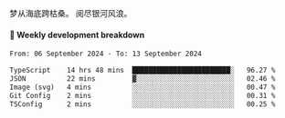 梦从海底跨枯桑。
阅尽银河风浪。


#### 📝 Weekly development breakdown

<!--START_SECTION:waka-->

```txt
From: 06 September 2024 - To: 13 September 2024

TypeScript    14 hrs 48 mins  ████████████████████████░   96.27 %
JSON          22 mins         ▓░░░░░░░░░░░░░░░░░░░░░░░░   02.46 %
Image (svg)   4 mins          ░░░░░░░░░░░░░░░░░░░░░░░░░   00.47 %
Git Config    2 mins          ░░░░░░░░░░░░░░░░░░░░░░░░░   00.31 %
TSConfig      2 mins          ░░░░░░░░░░░░░░░░░░░░░░░░░   00.25 %
```

<!--END_SECTION:waka-->



